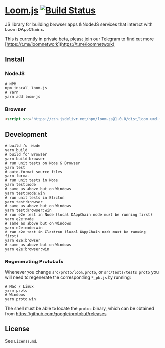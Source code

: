# [Loom.js](https://loomx.io) [![Build Status](https://travis-ci.org/loomnetwork/loom-js.svg?branch=master)](https://travis-ci.org/loomnetwork/loom-js)

JS library for building browser apps & NodeJS services that interact with Loom DAppChains.

This is currently in private beta, please join our Telegram to find out more [https://t.me/loomnetwork](https://t.me/loomnetwork)

## Install

### NodeJS

```
# NPM
npm install loom-js
# Yarn
yarn add loom-js
```

### Browser

```html
<script src="https://cdn.jsdelivr.net/npm/loom-js@1.0.0/dist/loom.umd.js"></script>
```

## Development

```shell
# build for Node
yarn build
# build for Browser
yarn build:browser
# run unit tests on Node & Browser
yarn test
# auto-format source files
yarn format
# run unit tests in Node
yarn test:node
# same as above but on Windows
yarn test:node:win
# run unit tests in Electon
yarn test:browser
# same as above but on Windows
yarn test:browser:win
# run e2e test in Node (local DAppChain node must be running first)
yarn e2e:node
# same as above but on Windows
yarn e2e:node:win
# run e2e test in Electron (local DAppChain node must be running first)
yarn e2e:browser
# same as above but on Windows
yarn e2e:browser:win
```

### Regenerating Protobufs

Whenever you change `src/proto/loom.proto`, or `src/tests/tests.proto` you will need to regenerate
the corresponding `*_pb.js` by running:

```shell
# Mac / Linux
yarn proto
# Windows
yarn proto:win
```

The shell must be able to locate the `protoc` binary, which can be obtained from https://github.com/google/protobuf/releases

## License

See `License.md`.